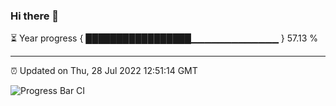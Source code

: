 ### Hi there 👋

⏳ Year progress { █████████████████▁▁▁▁▁▁▁▁▁▁▁▁▁ } 57.13 %

---

⏰ Updated on Thu, 28 Jul 2022 12:51:14 GMT

![Progress Bar CI](https://github.com/ZhaoGui/ZhaoGui/workflows/Progress%20Bar%20CI/badge.svg)
